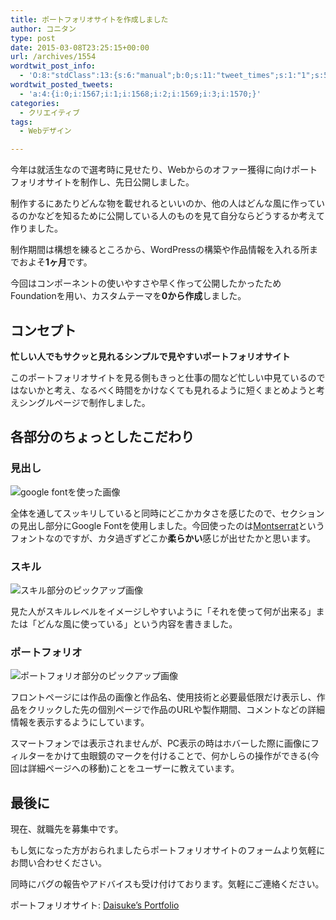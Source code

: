 ```yaml
---
title: ポートフォリオサイトを作成しました
author: コニタン
type: post
date: 2015-03-08T23:25:15+00:00
url: /archives/1554
wordtwit_post_info:
  - 'O:8:"stdClass":13:{s:6:"manual";b:0;s:11:"tweet_times";s:1:"1";s:5:"delay";s:1:"0";s:7:"enabled";s:1:"1";s:10:"separation";i:60;s:7:"version";s:3:"3.7";s:14:"tweet_template";b:0;s:6:"status";i:2;s:6:"result";a:0:{}s:13:"tweet_counter";i:5;s:13:"tweet_log_ids";a:4:{i:0;i:1567;i:1;i:1568;i:2;i:1569;i:3;i:1570;}s:9:"hash_tags";a:0:{}s:8:"accounts";a:1:{i:0;s:6:"skd_nw";}}'
wordtwit_posted_tweets:
  - 'a:4:{i:0;i:1567;i:1;i:1568;i:2;i:1569;i:3;i:1570;}'
categories:
  - クリエイティブ
tags:
  - Webデザイン

---
```

今年は就活生なので選考時に見せたり、Webからのオファー獲得に向けポートフォリオサイトを制作し、先日公開しました。

制作するにあたりどんな物を載せれるといいのか、他の人はどんな風に作っているのかなどを知るために公開している人のものを見て自分ならどうするか考えて作りました。

制作期間は構想を練るところから、WordPressの構築や作品情報を入れる所までおよそ**1ヶ月**です。
  
今回はコンポーネントの使いやすさや早く作って公開したかったためFoundationを用い、カスタムテーマを**0から作成**しました。

## コンセプト

**忙しい人でもサクッと見れるシンプルで見やすいポートフォリオサイト**

このポートフォリオサイトを見る側もきっと仕事の間など忙しい中見ているのではないかと考え、なるべく時間をかけなくても見れるように短くまとめようと考えシングルページで制作しました。

## 各部分のちょっとしたこだわり

### 見出し

<img src="https://i2.wp.com/lolipop-646524cb2e85409d.ssl-lolipop.jp/images/2015/03/8c1bdd657e6e2f35fbf9b34642163665.png?resize=375%2C145&#038;ssl=1" alt="google fontを使った画像" class="aligncenter size-full wp-image-1565" srcset="https://i2.wp.com/peng-note.com/images/2015/03/8c1bdd657e6e2f35fbf9b34642163665.png?w=375 375w, https://i2.wp.com/peng-note.com/images/2015/03/8c1bdd657e6e2f35fbf9b34642163665.png?resize=300%2C116 300w" sizes="(max-width: 375px) 100vw, 375px" data-recalc-dims="1" />
  
全体を通してスッキリしていると同時にどこかカタさを感じたので、セクションの見出し部分にGoogle Fontを使用しました。今回使ったのは<a href="http://www.google.com/fonts/specimen/Montserrat" target="_blank">Montserrat</a>というフォントなのですが、カタ過ぎずどこか**柔らかい**感じが出せたかと思います。

### スキル

<img src="https://i0.wp.com/lolipop-646524cb2e85409d.ssl-lolipop.jp/images/2015/03/f217477891fc09354dab7f7274d4fa13.png?resize=600%2C244&#038;ssl=1" alt="スキル部分のピックアップ画像" class="aligncenter size-full wp-image-1558" srcset="https://i0.wp.com/peng-note.com/images/2015/03/f217477891fc09354dab7f7274d4fa13.png?w=600 600w, https://i0.wp.com/peng-note.com/images/2015/03/f217477891fc09354dab7f7274d4fa13.png?resize=300%2C122 300w" sizes="(max-width: 600px) 100vw, 600px" data-recalc-dims="1" />
  
見た人がスキルレベルをイメージしやすいように「それを使って何が出来る」または「どんな風に使っている」という内容を書きました。

### ポートフォリオ

<img src="https://i0.wp.com/lolipop-646524cb2e85409d.ssl-lolipop.jp/images/2015/03/11c1e811a373d5ce5bd06f56d75e9702.png?resize=600%2C295&#038;ssl=1" alt="ポートフォリオ部分のピックアップ画像" class="aligncenter size-full wp-image-1556" srcset="https://i0.wp.com/peng-note.com/images/2015/03/11c1e811a373d5ce5bd06f56d75e9702.png?w=600 600w, https://i0.wp.com/peng-note.com/images/2015/03/11c1e811a373d5ce5bd06f56d75e9702.png?resize=300%2C148 300w" sizes="(max-width: 600px) 100vw, 600px" data-recalc-dims="1" />
  
フロントページには作品の画像と作品名、使用技術と必要最低限だけ表示し、作品をクリックした先の個別ページで作品のURLや製作期間、コメントなどの詳細情報を表示するようにしています。
  
スマートフォンでは表示されませんが、PC表示の時はホバーした際に画像にフィルターをかけて虫眼鏡のマークを付けることで、何かしらの操作ができる(今回は詳細ページへの移動)ことをユーザーに教えています。

## 最後に

現在、就職先を募集中です。
  
もし気になった方がおられましたらポートフォリオサイトのフォームより気軽にお問い合わせください。

同時にバグの報告やアドバイスも受け付けております。気軽にご連絡ください。

ポートフォリオサイト: <a href="http://daisuke.upper.jp" target="_blank">Daisuke&#8217;s Portfolio</a>